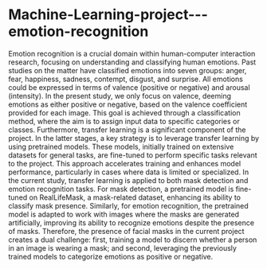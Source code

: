 # Machine-Learning-project---emotion-recognition

Emotion recognition is a crucial domain within human-computer interaction research, focusing on understanding and classifying human emotions. Past studies on the matter have classified emotions into seven groups: anger, fear, happiness, sadness, contempt, disgust, and surprise. All emotions could be expressed in terms of valence (positive or negative) and arousal (intensity). In the present study, we only focus on valence, deeming emotions as either positive or negative, based on the valence coefficient provided for each image. This goal is achieved through a classification method, where the aim is to assign input data to specific categories or classes. 
Furthermore, transfer learning is a significant component of the project. In the latter stages, a key strategy is to leverage transfer learning by using pretrained models. These models, initially trained on extensive datasets for general tasks, are fine-tuned to perform specific tasks relevant to the project. This approach accelerates training and enhances model performance, particularly in cases where data is limited or specialized.
In the current study, transfer learning is applied to both mask detection and emotion recognition tasks. For mask detection, a pretrained model is fine-tuned on RealLifeMask, a mask-related dataset, enhancing its ability to classify mask presence. Similarly, for emotion recognition, the pretrained model is adapted to work with images where the masks are generated artificially, improving its ability to recognize emotions despite the presence of masks.
Therefore, the presence of facial masks in the current project creates a dual challenge: first, training a model to discern whether a person in an image is wearing a mask; and second, leveraging the previously trained models to categorize emotions as positive or negative.

